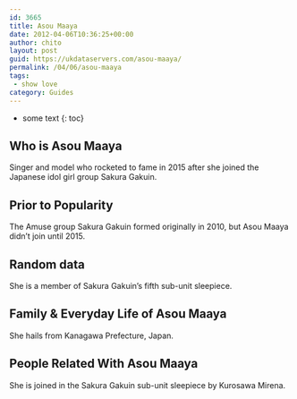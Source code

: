```yaml
---
id: 3665
title: Asou Maaya
date: 2012-04-06T10:36:25+00:00
author: chito
layout: post
guid: https://ukdataservers.com/asou-maaya/
permalink: /04/06/asou-maaya
tags:
 - show love
category: Guides
---
```


* some text
{: toc}
          
          
## Who is  Asou Maaya
                  
                  
                  
Singer and model who rocketed to fame in 2015 after she joined the Japanese idol girl group Sakura Gakuin.
                  
                
                
                
## Prior to Popularity 
                  
                  
                  
The Amuse group Sakura Gakuin formed originally in 2010, but Asou Maaya didn&#8217;t join until 2015.
                  
                
                
                
## Random data 
                  
                  
                  
She is a member of Sakura Gakuin&#8217;s fifth sub-unit sleepiece.
                  
                
                
                
## Family & Everyday Life of Asou Maaya
                  
                  
                  
She hails from Kanagawa Prefecture, Japan.
                  
                
                
                
## People Related With  Asou Maaya
                  
                  
                  
She is joined in the Sakura Gakuin sub-unit sleepiece by Kurosawa Mirena.
                  
                
              
            
          
          
          
    
    
  
